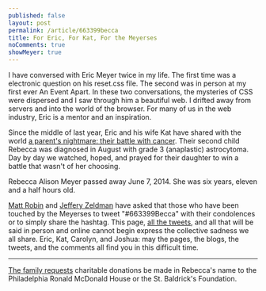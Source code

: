 ```yaml
---
published: false
layout: post
permalink: /article/663399becca
title: For Eric, For Kat, For the Meyerses
noComments: true
showMeyer: true
---
```


I have conversed with Eric Meyer twice in my life. The first time was a electronic question on his reset.css file. The second was in person at my first ever An Event Apart. In these two conversations, the mysteries of CSS were dispersed and I saw through him a beautiful web. I drifted away from servers and into the world of the browser. For many of us in the web industry, Eric is a mentor and an inspiration.

Since the middle of last year, Eric and his wife Kat have shared with the world [a parent's nightmare: their battle with cancer](http://meyerweb.com/eric/thoughts/category/personal/cancer). Their second child Rebecca was diagnosed in August with grade 3 (anaplastic) astrocytoma. Day by day we watched, hoped, and prayed for their daughter to win a battle that wasn't of her choosing.

Rebecca Alison Meyer passed away June 7, 2014. She was six years, eleven and a half hours old.

[Matt Robin](https://twitter.com/mattrobin140s/status/476109575532601344) and [Jeffery Zeldman](http://www.zeldman.com/2014/06/10/the-color-purple/) have asked that those who have been touched by the Meyerses to tweet "#663399Becca" with their condolences or to simply share the hashtag. This page, [all the tweets](https://twitter.com/search?q=%23663399Becca), and all that will be said in person and online cannot begin express the collective sadness we all share. Eric, Kat, Carolyn, and Joshua: may the pages, the blogs, the tweets, and the comments all find you in this difficult time.

<hr/>

[The family requests](http://meyerweb.com/eric/thoughts/2014/06/09/in-memoriam-2/) charitable donations be made in Rebecca's name to the Philadelphia Ronald McDonald House or the St. Baldrick's Foundation.
